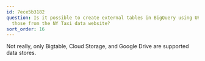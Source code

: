 ```yaml
---
id: 7ece5b3182
question: Is it possible to create external tables in BigQuery using URLs, such as
  those from the NY Taxi data website?
sort_order: 16
---
```


Not really, only Bigtable, Cloud Storage, and Google Drive are supported data stores.